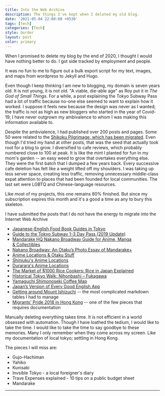 ```yaml
---
title: Into the Web Archive
description: The things I've kept when I deleted my old blog.
date: '2021-05-04 22:00:00 +0530'
tags: [tech]
categories: [Tech]
style: border
layout: post
color: primary
---
```



When I promised to delete my blog by the end of 2020, I thought I would have nothing better to do. I got side tracked by employment and people. 

It was no fun to me to figure out a bulk export script for my text, images, and maps from wordpress to Jekyll and Hugo. 

Even though I keep thinking I am new to blogging, my domain is seven years old. It is not young, it is not old. "A viable, die-able age" as Roy put it in *The God of Small Things*. For a while, a post explaining the Tokyo Subway Pass had a lot of traffic because no-one else seemed to want to explain how it worked. I suppose it feels new because the design was never as I wanted; the traffic is not as high as new bloggers who started in the year of Covid-19; I have never outgrown my ambivalence to whom I was making this information available to. 

Despite the ambvialence, I had published over 200 posts and pages. Some 50 were related to the [Shikoku Pilgrimage, which has been migrated](https://shenchingtou.github.io/shikoku/). Even though I'd tried my hand at other posts, that was the seed that actually took root for a blog to grow. I diversified to cafe reviews, which probably numbered close to 100 at peak. It is like the mint I planted for fun in my mom's garden -- an easy weed to grow that overtakes everything else. They were the first batch that I dumped a few years back. Every successive cafe deletion has felt like a weight lifted off my shoulders. I was taking up less server space, creating less traffic, removing unnecessary middle-class expat attention to places that had been founded for local communities. The last set were LGBTQ and Chinese-language resources. 

Like most of my projects, this one remains 80% finished. But since my subscription expires this month and it's a good a time as any to bury this skeleton.


I have submitted the posts that I do not have the energy to migrate into the Internet Web Archive 
- [Japanese-English Food Book Guides in Tokyo](https://web.archive.org/web/20210504090019/https://thecupandtheroad.com/2019/11/02/japanese-english-food-books-tokyo/)
- [Guide to the Tokyo Subway 1-3 Day Pass (2019 Update)](https://thecupandtheroad.com/2016/09/26/tokyo-subway-day-pass-ticket/)
- [Mandarake HQ Nakano Broadway Guide for Anime, Manga & Collectibles](https://web.archive.org/web/20210504121141/https://thecupandtheroad.com/2016/07/09/mandarake-nakano-tokyo-anime-manga-otaku-guide/)
- [Nakano Broadway: An Otaku’s Photo Essay of Mandarake+](https://web.archive.org/web/20210128121053/https://thecupandtheroad.com/2016/07/09/nakano-broadway-an-otakus-photo-essay-of-mandarake/)
- [Anime Locations & Otaku Stuff](https://web.archive.org/web/20210504120952/https://thecupandtheroad.com/2017/08/24/anime-locations-otaku-tokyo/)
- [Shinjuku's Anime Locations](https://web.archive.org/web/20210504125324/https://thecupandtheroad.com/2017/07/06/shinjuku-anime-locations/)
- [Durarara's Anime Locations](https://web.archive.org/web/20210504130636/https://thecupandtheroad.com/2017/07/13/durarara-anime-location-ikebukuro/)
- [The Market of $1000 Rice Cookers: Rice in Japan Explained](https://web.archive.org/web/20210504130325/https://thecupandtheroad.com/2015/10/23/the-market-of-1000-rice-cookers-rice-in-japan-explained/)
- [Historical Tokyo Walk: Nihonbashi – Fukagawa](https://web.archive.org/web/20210504132135/https://thecupandtheroad.com/2018/11/19/nihonbashi-fukagawa-edo-tokyo-walk/)
- [Yamaguchi Shimonoseki Coffee Map](https://web.archive.org/web/20210128120403/https://thecupandtheroad.com/2016/06/10/yamaguchi-cafes-shimonoseki-coffee-map/)
- [Japan’s Version of Every Good English App](https://web.archive.org/web/20210226120728/https://thecupandtheroad.com/2018/02/23/japan-app-ui-ux-design/)
- [Getting around Mount Ishizuchi](https://web.archive.org/web/20210504143655/https://thecupandtheroad.com/2017/08/03/mount-ishizuchi-hiking-how-to-get-around/) -- the most complicated markdown tables I had to manage
- [Migrants' Pride 2018 in Hong Kong](https://web.archive.org/web/20210504154649/https://thecupandtheroad.com/2018/11/20/migrants-pride-hk-2018/) -- one of the few pieces that requires documentation 


Manually deleting everything takes time. It is not efficient in a world obsessed with automation. Though I have loathed the tedium, I would like to take the time. I would like to take the time to say goodbye to these memories. Many I only remember when they come across my screen. Like my documentation of local tokyo; settling in Hong Kong. 

The pieces I will miss are:
- Gujo-Hachiman
- Yahiko
- Kunisaki
- Invsible Tokyo - a local foreigner's diary
- Trave Expenses explained - 10 tips on a public budget sheet 
- Mandarake 


---

